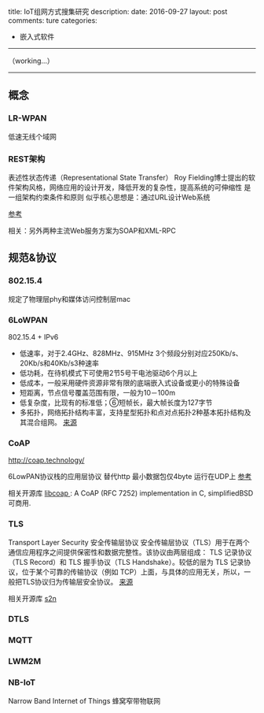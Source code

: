 title: IoT组网方式搜集研究
description: 
date: 2016-09-27
layout: post
comments: ture
categories:
- 嵌入式软件
---

（working...）

---

## 概念
### LR-WPAN
低速无线个域网

### REST架构
表述性状态传递（Representational State Transfer）
Roy Fielding博士提出的软件架构风格，网络应用的设计开发，降低开发的复杂性，提高系统的可伸缩性
是一组架构约束条件和原则
似乎核心思想是：通过URL设计Web系统

[参考](http://baike.baidu.com/link?url=lN1LXWoHNOhpSPbXah3JCFTN5CZb6j090JtBz75FHIkjOMzu2yQHKw_wztkXYfLplfP3fg3xttNK0AKWbTx85q)

相关：另外两种主流Web服务方案为SOAP和XML-RPC

## 规范&协议
### 802.15.4
规定了物理层phy和媒体访问控制层mac

### 6LoWPAN
802.15.4 + IPv6

* 低速率，对于2.4GHz、828MHz、915MHz 3个频段分别对应250Kb/s、20Kb/s和40Kb/s3种速率
* 低功耗，在待机模式下可使用2节5号干电池驱动6个月以上
* 低成本，一般采用硬件资源非常有限的底端嵌入式设备或更小的特殊设备
* 短距离，节点信号覆盖范围有限，一般为10－100m
* 低复杂度，比现有的标准低；⑥短帧长，最大帧长度为127字节
* 多拓扑，网络拓扑结构丰富，支持星型拓扑和点对点拓扑2种基本拓扑结构及其混合组网。
[来源](http://www.elecfans.com/news/wangluo/20141010355885.html)

### CoAP
http://coap.technology/

6LowPAN协议栈的应用层协议 替代http
最小数据包仅4byte 运行在UDP上
[参考](http://network.chinabyte.com/333/13351333.shtml)

相关开源库 
[libcoap ](https://github.com/obgm/libcoap): A CoAP (RFC 7252) implementation in C, simplifiedBSD可商用.

### TLS
Transport Layer Security 安全传输层协议
安全传输层协议（TLS）用于在两个通信应用程序之间提供保密性和数据完整性。该协议由两层组成： TLS 记录协议（TLS Record）和 TLS 握手协议（TLS Handshake）。较低的层为 TLS 记录协议，位于某个可靠的传输协议（例如 TCP）上面，与具体的应用无关，所以，一般把TLS协议归为传输层安全协议。
[来源](http://baike.baidu.com/link?url=9fjHUJTlF1GOaVe-GhRvUCQRIvOPw_imDfNkzK18cX4QsHgkwDw2TNERR3tayelAgh1Op5kYf25d3gh8CDlx9a)

相关开源库 
[s2n](https://github.com/awslabs/s2n)


### DTLS

### MQTT

### LWM2M

### NB-IoT
Narrow Band Internet of Things
蜂窝窄带物联网
